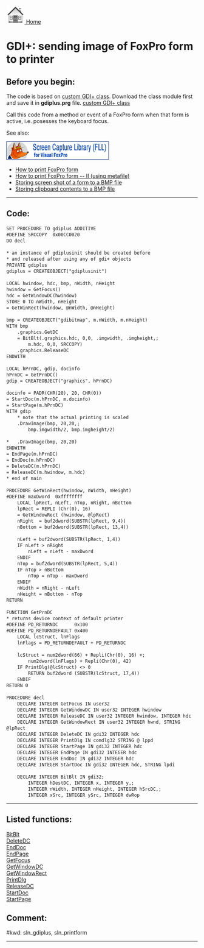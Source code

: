 [<img src="../images/home.png"> Home ](https://github.com/VFPX/Win32API)  

# GDI+: sending image of FoxPro form to printer

## Before you begin:
The code is based on <a href="?example=450">custom GDI+ class</a>. Download the class module first and save it in **gdiplus.prg** file. [custom GDI+ class](sample_450.md)  

Call this code from a method or event of a FoxPro form when that form is active, i.e. posesses the keyboard focus.  

See also:


<a href="http://www.news2news.com/vfp/?solution=9"><img src="images/screencapture_270_48.png" width=270 height=48 border=0 alt="Download ScreenCapture Library"></a>[](sample_000.md)  

* [How to print FoxPro form](sample_158.md)  
* [How to print FoxPro form -- II (using metafile)](sample_406.md)  
* [Storing screen shot of a form to a BMP file](sample_187.md)  
* [Storing clipboard contents to a BMP file](sample_189.md)  
  
***  


## Code:
```foxpro  
SET PROCEDURE TO gdiplus ADDITIVE
#DEFINE SRCCOPY  0x00CC0020
DO decl

* an instance of gdiplusinit should be created before
* and released after using any of gdi+ objects
PRIVATE gdiplus
gdiplus = CREATEOBJECT("gdiplusinit")

LOCAL hwindow, hdc, bmp, nWidth, nHeight
hwindow = GetFocus()
hdc = GetWindowDC(hwindow)
STORE 0 TO nWidth, nHeight
= GetWinRect(hwindow, @nWidth, @nHeight)

bmp = CREATEOBJECT("gdibitmap", m.nWidth, m.nHeight)
WITH bmp
	.graphics.GetDC
	= BitBlt(.graphics.hdc, 0,0, .imgwidth, .imgheight,;
		m.hdc, 0,0, SRCCOPY)
	.graphics.ReleaseDC
ENDWITH

LOCAL hPrnDC, gdip, docinfo
hPrnDC = GetPrnDC()
gdip = CREATEOBJECT("graphics", hPrnDC)

docinfo = PADR(CHR(20), 20, CHR(0))
= StartDoc(m.hPrnDC, m.docinfo)
= StartPage(m.hPrnDC)
WITH gdip
	* note that the actual printing is scaled
	.DrawImage(bmp, 20,20,;
		bmp.imgwidth/2, bmp.imgheight/2)

*	.DrawImage(bmp, 20,20)
ENDWITH
= EndPage(m.hPrnDC)
= EndDoc(m.hPrnDC)
= DeleteDC(m.hPrnDC)
= ReleaseDC(m.hwindow, m.hdc)
* end of main

PROCEDURE GetWinRect(hwindow, nWidth, nHeight)
#DEFINE maxDword  0xffffffff
	LOCAL lpRect, nLeft, nTop, nRight, nBottom
	lpRect = REPLI (Chr(0), 16)
	= GetWindowRect (hwindow, @lpRect)
	nRight  = buf2dword(SUBSTR(lpRect, 9,4))
	nBottom = buf2dword(SUBSTR(lpRect, 13,4))

	nLeft = buf2dword(SUBSTR(lpRect, 1,4))
	IF nLeft > nRight
		nLeft = nLeft - maxDword
	ENDIF
	nTop = buf2dword(SUBSTR(lpRect, 5,4))
	IF nTop > nBottom
		nTop = nTop - maxDword
	ENDIF
	nWidth = nRight - nLeft
	nHeight = nBottom - nTop
RETURN

FUNCTION GetPrnDC
* returns device context of default printer
#DEFINE PD_RETURNDC      0x100
#DEFINE PD_RETURNDEFAULT 0x400
	LOCAL lcStruct, lnFlags
	lnFlags = PD_RETURNDEFAULT + PD_RETURNDC

	lcStruct = num2dword(66) + Repli(Chr(0), 16) +;
		num2dword(lnFlags) + Repli(Chr(0), 42)
	IF PrintDlg(@lcStruct) <> 0
		RETURN buf2dword (SUBSTR(lcStruct, 17,4))
	ENDIF
RETURN 0

PROCEDURE decl
	DECLARE INTEGER GetFocus IN user32
	DECLARE INTEGER GetWindowDC IN user32 INTEGER hwindow
	DECLARE INTEGER ReleaseDC IN user32 INTEGER hwindow, INTEGER hdc
	DECLARE INTEGER GetWindowRect IN user32 INTEGER hwnd, STRING @lpRect
	DECLARE INTEGER DeleteDC IN gdi32 INTEGER hdc
	DECLARE INTEGER PrintDlg IN comdlg32 STRING @ lppd
	DECLARE INTEGER StartPage IN gdi32 INTEGER hdc
	DECLARE INTEGER EndPage IN gdi32 INTEGER hdc
	DECLARE INTEGER EndDoc IN gdi32 INTEGER hdc
	DECLARE INTEGER StartDoc IN gdi32 INTEGER hdc, STRING lpdi

	DECLARE INTEGER BitBlt IN gdi32;
		INTEGER hDestDC, INTEGER x, INTEGER y,;
		INTEGER nWidth, INTEGER nHeight, INTEGER hSrcDC,;
		INTEGER xSrc, INTEGER ySrc, INTEGER dwRop  
```  
***  


## Listed functions:
[BitBlt](../libraries/gdi32/BitBlt.md)  
[DeleteDC](../libraries/gdi32/DeleteDC.md)  
[EndDoc](../libraries/gdi32/EndDoc.md)  
[EndPage](../libraries/gdi32/EndPage.md)  
[GetFocus](../libraries/user32/GetFocus.md)  
[GetWindowDC](../libraries/user32/GetWindowDC.md)  
[GetWindowRect](../libraries/user32/GetWindowRect.md)  
[PrintDlg](../libraries/comdlg32/PrintDlg.md)  
[ReleaseDC](../libraries/user32/ReleaseDC.md)  
[StartDoc](../libraries/gdi32/StartDoc.md)  
[StartPage](../libraries/gdi32/StartPage.md)  

## Comment:
  
#kwd: sln_gdiplus, sln_printform  
  
***  

